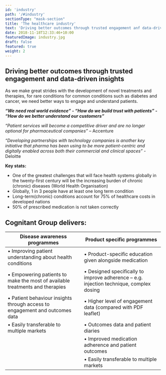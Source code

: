 ```yaml
---
id: 'industry'
path: '/#industry'
sectionType: "mask-section"
title: 'The healthcare industry'
text: 'Driving better outcomes through trusted engagement anf data-driver insights'
date: 2018-11-18T12:33:46+10:00
featuredImage: industry.jpg
draft: false
featured: true
weight: 2
---
```


## Driving better outcomes through trusted engagement and data-driven insights 

As we make great strides with the development of novel treatments and therapies, for rare conditions for common conditions such as diabetes and cancer, we need better ways to engage and understand patients. 

***“We need real world evidence” - “How do we build trust with patients” - “How do we better understand our customers”***

*“Patient services will become a competitive driver and are no longer optional for pharmaceutical companies”* – Accenture

*“Developing partnerships with technology companies is another key initiative that pharma has been using to be more patient-centric and digitally enabled across both their commercial and clinical spaces”* - Deloitte

**Key stats:**
- One of the greatest challenges that will face health systems globally in the twenty-first century will be the increasing burden of chronic (chronic) diseases (World Health Organisation)
- Globally, 1 in 3 people have at least one long term condition
- Long-term(chronic) conditions account for 75% of healthcare costs in developed nations
- 50% of prescribed medication is not taken correctly 

## Cognitant Group delivers:

Disease awareness programmes | Product specific programmes
-------------------------|-------------------------
• Improving patient understanding about health conditions  | • Product-specific education given alongside medication
• Empowering patients to make the most of available treatments and therapies | • Designed specifically to improve adherence – e.g. injection technique, complex dosing
• Patient behaviour insights through access to engagement and outcomes data | • Higher level of engagement data (compared with PDF leaflet)
• Easily transferable to multiple markets | • Outcomes data and patient diaries 
&nbsp; | • Improved medication adherence and patient outcomes 
&nbsp; | • Easily transferable to multiple markets